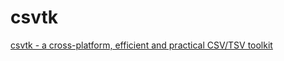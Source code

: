# csvtk

[csvtk - a cross-platform, efficient and practical CSV/TSV toolkit](https://github.com/shenwei356/csvtk)
